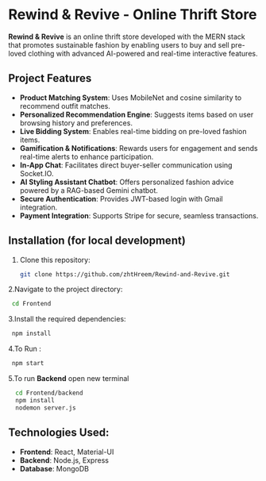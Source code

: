 # Rewind & Revive - Online Thrift Store

**Rewind & Revive**  is an online thrift store developed with the MERN stack that promotes sustainable fashion by enabling users to buy and sell pre-loved clothing with advanced AI-powered and real-time interactive features.

## Project Features

- **Product Matching System**: Uses MobileNet and cosine similarity to recommend outfit matches.
- **Personalized Recommendation Engine**: Suggests items based on user browsing history and preferences.
- **Live Bidding System**: Enables real-time bidding on pre-loved fashion items.
- **Gamification & Notifications**: Rewards users for engagement and sends real-time alerts to enhance participation.
- **In-App Chat**: Facilitates direct buyer-seller communication using Socket.IO.
- **AI Styling Assistant Chatbot**: Offers personalized fashion advice powered by a RAG-based Gemini chatbot.
- **Secure Authentication**: Provides JWT-based login with Gmail integration.
- **Payment Integration**: Supports Stripe for secure, seamless transactions.


## Installation (for local development)

1. Clone this repository:
   ```bash
   git clone https://github.com/zhtHreem/Rewind-and-Revive.git


2.Navigate to the project directory:
   ```bash
    cd Frontend
   ```
3.Install the required dependencies:
   ```bash
    npm install
  ```
4.To Run :
   ```bash
    npm start
  ```

5.To run **Backend** open new terminal
   ```bash
     cd Frontend/backend
     npm install
     nodemon server.js
   ```

## Technologies Used:
- **Frontend**: React, Material-UI
- **Backend**: Node.js, Express
- **Database**: MongoDB


